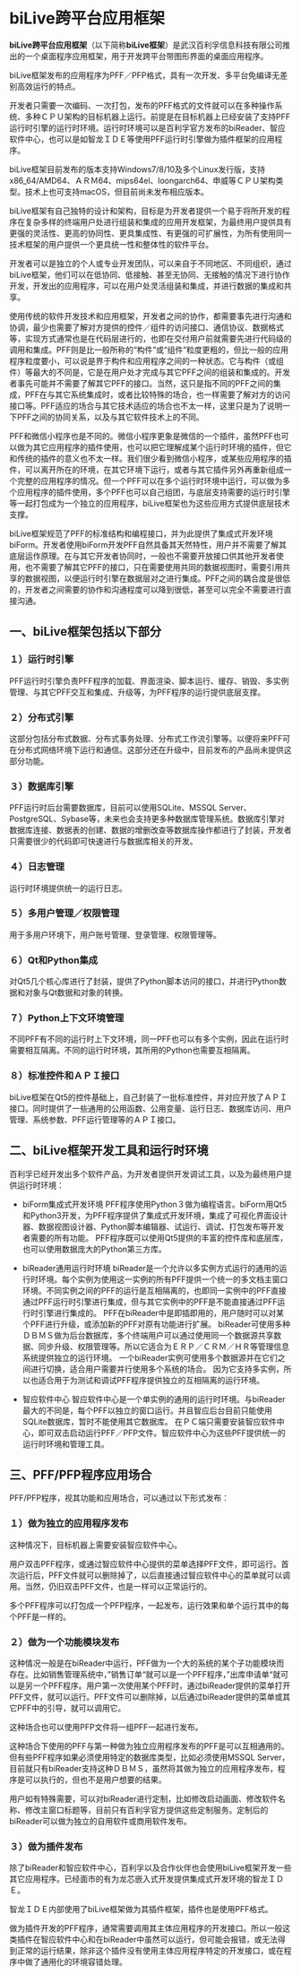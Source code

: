 # biLive跨平台应用框架

**biLive跨平台应用框架**（以下简称**biLive框架**）是武汉百利孚信息科技有限公司推出的一个桌面程序应用框架，用于开发跨平台带图形界面的桌面应用程序。

biLive框架发布的应用程序为PFF／PFP格式，具有一次开发、多平台免编译无差别高效运行的特点。

开发者只需要一次编码、一次打包，发布的PFF格式的文件就可以在多种操作系统、多种ＣＰＵ架构的目标机器上运行。前提是在目标机器上已经安装了支持PFF运行时引擎的运行时环境。运行时环境可以是百利孚官方发布的biReader、智应软件中心，也可以是如智龙ＩＤＥ等使用PFF运行时引擎做为插件框架的应用程序。

biLive框架目前发布的版本支持Windows7/8/10及多个Linux发行版，支持x86_64/AMD64、ＡＲＭ64、mips64el、loongarch64、申威等ＣＰＵ架构类型。技术上也可支持macOS，但目前尚未发布相应版本。

biLive框架有自己独特的设计和架构，目标是为开发者提供一个易于将所开发的程序在复杂多样的终端用户处进行组装和集成的应用开发框架，为最终用户提供具有更强的灵活性、更高的协同性、更具集成性、有更强的可扩展性，为所有使用同一技术框架的用户提供一个更具统一性和整体性的软件平台。

开发者可以是独立的个人或专业开发团队，可以来自于不同地区、不同组织，通过biLive框架，他们可以在低协同、低接触、甚至无协同、无接触的情况下进行协作开发，开发出的应用程序，可以在用户处灵活组装和集成，并进行数据的集成和共享。

使用传统的软件开发技术和应用框架，开发者之间的协作，都需要事先进行沟通和协调，最少也需要了解对方提供的控件／组件的访问接口、通信协议、数据格式等，实现方式通常也是在代码层进行的，也即在交付用户前就需要先进行代码级的调用和集成。PFF则是比一般所称的“构件”或“组件”粒度更粗的，但比一般的应用程序粒度要小，可以说是界于构件和应用程序之间的一种状态。它与构件（或组件）等最大的不同是，它是在用户处才完成与其它PFF之间的组装和集成的。开发者事先可能并不需要了解其它PFF的接口。当然，这只是指不同的PFF之间的集成，PFF在与其它系统集成时，或者比较特殊的场合，也一样需要了解对方的访问接口等。PFF适应的场合与其它技术适应的场合也不太一样，这里只是为了说明一下PFF之间的协同关系，以及与其它软件技术上的不同。

PFF和微信小程序也是不同的。微信小程序更象是微信的一个插件，虽然PFF也可以做为其它应用程序的插件使用，也可以把它理解成某个运行时环境的插件，但它和传统的插件的意义也不太一样。我们很少看到微信小程序，或某些应用程序的插件，可以离开所在的环境，在其它环境下运行，或者与其它插件另外再重新组成一个完整的应用程序的情况。但一个PFF可以在多个运行时环境中运行，可以做为多个应用程序的插件使用，多个PFF也可以自己组团，与底层支持需要的运行时引擎等一起打包成为一个独立的应用程序，biLive框架也为这些应用方式提供底层技术支撑。

biLive框架规范了PFF的标准结构和编程接口，并为此提供了集成式开发环境biForm。开发者使用biForm开发PFF自然具备其天然特性，用户并不需要了解其底层运作原理。在与其它开发者协同时，一般也不需要开放接口供其他开发者使用，也不需要了解其它PFF的接口，只在需要使用共同的数据视图时，需要引用共享的数据视图，以便运行时引擎在数据层对之进行集成。PFF之间的耦合度是很低的，开发者之间需要的协作和沟通程度可以降到很低，甚至可以完全不需要进行直接沟通。

## 一、biLive框架包括以下部分

### １）运行时引擎
PFF运行时引擎负责PFF程序的加载、界面渲染、脚本运行、缓存、销毁、多实例管理、与其它PFF交互和集成、升级等，为PFF程序的运行提供底层支撑。

### ２）分布式引擎
这部分包括分布式数据、分布式事务处理、分布式工作流引擎等。以便将来PFF可在分布式网络环境下运行和通信。这部分还在升级中，目前发布的产品尚未提供这部分功能。

### ３）数据库引擎
PFF运行时后台需要数据库，目前可以使用SQLite、MSSQL Server、PostgreSQL、Sybase等，未来也会支持更多种数据库管理系统。数据库引擎对数据库连接、数据表的创建、数据的增删改查等数据库操作都进行了封装，开发者只需要很少的代码即可快速进行与数据库相关的开发。

### ４）日志管理
运行时环境提供统一的运行日志。

### ５）多用户管理／权限管理
用于多用户环境下，用户账号管理、登录管理、权限管理等。

### ６）Qt和Python集成
对Qt5几个核心库进行了封装，提供了Python脚本访问的接口，并进行Python数据和对象与Qt数据和对象的转换。

### ７）Python上下文环境管理
不同PFF有不同的运行时上下文环境，同一PFF也可以有多个实例，因此在运行时需要相互隔离。不同的运行时环境，其所用的Python也需要互相隔离。

### ８）标准控件和ＡＰＩ接口
biLive框架在Qt5的控件基础上，自己封装了一批标准控件，并对应开放了ＡＰＩ接口。同时提供了一些通用的公用函数、公用变量、运行日志、数据库访问、用户管理、系统参数、PFF运行管理等的ＡＰＩ接口。

## 二、biLive框架开发工具和运行时环境

百利孚已经开发出多个软件产品，为开发者提供开发调试工具，以及为最终用户提供运行时环境：

- biForm集成式开发环境
PFF程序使用Python３做为编程语言。biForm用Qt5和Python3开发，为PFF程序提供了集成式开发环境，集成了可视化界面设计器、数据视图设计器、Python脚本编辑器、试运行、调试、打包发布等开发者需要的所有功能。
PFF程序既可以使用Qt5提供的丰富的控件库和底层库，也可以使用数据庞大的Python第三方库。

- biReader通用运行时环境
biReader是一个允许以多实例方式运行的通用的运行时环境。每个实例为使用这一实例的所有PFF提供一个统一的多文档主窗口环境。不同实例之间的PFF的运行是互相隔离的，也即同一实例中的PFF直接通过PFF运行时引擎进行集成，但与其它实例中的PFF是不能直接通过PFF运行时引擎进行集成的。
PFF在biReader中是即插即用的，用户随时可以对某个PFF进行升级，或添加新的PFF对原有功能进行扩展。
biReader可使用多种ＤＢＭＳ做为后台数据库，多个终端用户可以通过使用同一个数据源共享数据、同步升级、权限管理等。所以它适合为ＥＲＰ／ＣＲＭ／ＨＲ等管理信息系统提供独立的运行环境。
一个biReader实例可使用多个数据源并在它们之间进行切换，适合用户需要并行使用多个系统的场合。
因为它支持多实例，所以也适合用于为测试和调试PFF程序提供独立的互相隔离的运行环境。

- 智应软件中心
智应软件中心是一个单实例的通用的运行时环境。与biReader最大的不同是，每个PFF以独立的窗口运行。并且智应后台目前只能使用SQLite数据库，暂时不能使用其它数据库。
在ＰＣ端只需要安装智应软件中心，即可双击启动运行PFF／PFP文件。智应软件中心为这些PFF提供统一的运行时环境和管理工具。

## 三、PFF/PFP程序应用场合

PFF/PFP程序，视其功能和应用场合，可以通过以下形式发布：

### １）做为独立的应用程序发布

这种情况下，目标机器上需要安装智应软件中心。

用户双击PFF程序，或通过智应软件中心提供的菜单选择PFF文件，即可运行。首次运行后，PFF文件就可以删除掉了，以后直接通过智应软件中心的菜单就可以调用。当然，仍旧双击PFF文件，也是一样可以正常运行的。

多个PFF程序可以打包成一个PFP程序，一起发布，运行效果和单个运行其中的每个PFF是一样的。

### ２）做为一个功能模块发布

这种情况一般是在biReader中运行，PFF做为一个大的系统的某个子功能模块而存在。比如销售管理系统中，”销售订单“就可以是一个PFF程序，”出库申请单“就可以是另一个PFF程序。用户第一次使用某个PFF时，通过biReader提供的菜单打开PFF文件，就可以运行。PFF文件可以删除掉，以后通过biReader提供的菜单或其它PFF中的引导，就可以调用它。

这种场合也可以使用PFP文件将一组PFF一起进行发布。

这种场合下使用的PFF与第一种做为独立应用程序发布的PFF是可以互相通用的。但有些PFF程序如果必须使用特定的数据库类型，比如必须使用MSSQL Server，目前就只有biReader支持这种ＤＢＭＳ，虽然将其做为独立的应用程序发布，程序是可以执行的，但也不是用户想要的结果。

用户如有特殊需要，可以对biReader进行定制，比如修改启动画面、修改软件名称、修改主窗口标题等，目前只有百利孚官方提供这些定制服务。定制后的biReader可以做为独立的自用软件或商用软件发布。

### ３）做为插件发布

除了biReader和智应软件中心，百利孚以及合作伙伴也会使用biLive框架开发一些其它应用程序。已经面市的有为龙芯嵌入式开发提供集成式开发环境的智龙ＩＤＥ。

智龙ＩＤＥ内部使用了biLive框架做为其插件框架，插件也是使用PFF格式。

做为插件开发的PFF程序，通常需要调用其主体应用程序的开发接口。所以一般这类插件在智应软件中心和在biReader中虽然可以运行，但可能会报错，或无法得到正常的运行结果，除非这个插件没有使用主体应用程序特定的开发接口，或在程序中做了通用化的环境容错处理。

